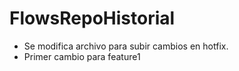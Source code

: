 # FlowsRepoHistorial
- Se modifica archivo para subir cambios en hotfix.
- Primer cambio para feature1
